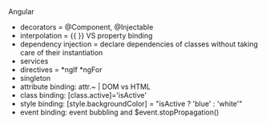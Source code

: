 Angular
- decorators = @Component, @Injectable
- interpolation = {{ }}  VS  property binding
- dependency injection = declare dependencies of classes without taking care of their instantiation
- services
- directives = *ngIf *ngFor
- singleton
- attribute binding: attr.~  |  DOM vs HTML
- class binding: [class.active]='isActive'
- style binding: [style.backgroundColor] = "isActive ? 'blue' : 'white'"
- event binding: event bubbling and $event.stopPropagation()
